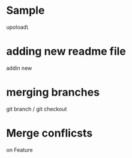 # Sample 
 upoload\
 # adding new readme file
 addin new

 # merging branches
 git branch / git checkout 
 
 # Merge conflicsts 
 on Feature